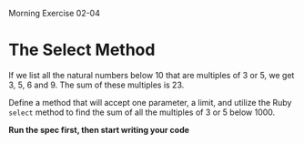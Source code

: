 Morning Exercise 02-04

# The Select Method

If we list all the natural numbers below 10 that are multiples of 3 or 5,
we get 3, 5, 6 and 9. The sum of these multiples is 23.

Define a method that will accept one parameter, a limit, and utilize
the Ruby `select` method to find the sum of all the multiples of 3 or 5 below 1000.

__Run the spec first, then start writing your code__
